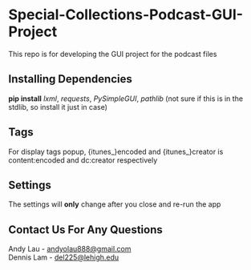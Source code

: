 # Special-Collections-Podcast-GUI-Project
This repo is for developing the GUI project for the podcast files

## Installing Dependencies
    
**pip install** *lxml*, *requests*, *PySimpleGUI*, *pathlib* (not sure if this is in the stdlib, so install it just in case)

## Tags

For display tags popup, {itunes_}encoded and {itunes_}creator is content:encoded and dc:creator respectively 

## Settings

The settings will **only** change after you close and re-run the app

## Contact Us For Any Questions

Andy Lau - andyolau888@gmail.com <br />
Dennis Lam - del225@lehigh.edu
